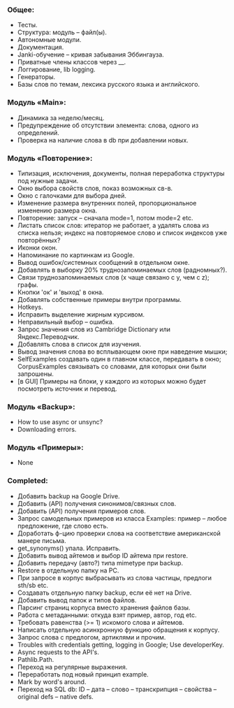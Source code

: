 ### Общее:
* Тесты.
* Структура: модуль – файл(ы). 
* Автономные модули.
* Документация.
* Janki-обучение – кривая забывания Эббингауза.
* Приватные члены классов через \__.
* Логгирование, lib logging.
* Генераторы.
* Базы слов по темам, лексика русского языка и английского.

### Модуль «Main»:
* Динамика за неделю/месяц.
* Предупреждение об отсутствии элемента: слова, одного из определений. 
* Проверка на наличие слова в db при добавлении новых.

### Модуль «Повторение»:
* Типизация, исключения, документы, полная переработка структуры под нужные задачи.
* Окно выбора свойств слов, показ возможных св-в.
* Окно с галочками для выбора дней.
* Изменение размера внутренних полей, пропорциональное изменению размера окна.
* Повторение: запуск – сначала mode=1, потом mode=2 etc.
* Листать список слов: итератор не работает, а удалять слова из списка нельзя; 
индекс на повторяемое слово и список индексов уже повторённых?
* Иконки окон. 
* Напоминание по картинкам из Google.
* Вывод ошибок/системных сообщений в отдельном окне. 
* Добавлять в выборку 20% труднозапоминаемых слов (радномных?).
* Связи труднозапоминаемых слов (x чаще связано с y, чем с z); графы.
* Кнопки 'ок' и 'выход' в окна.
* Добавлять собственные примеры внутри программы. 
* Hotkeys.
* Исправить выделение жирным курсивом.
* Неправильный выбор – ошибка.
* Запрос значения слов из Cambridge Dictionary или Яндекс.Переводчик.
* Добавлять слова в список для изучения.
* Вывод значения слова во всплывающем окне при наведение мышки;
* SelfExamples создавать один в главном классе, передавать в окно; CorpusExamples связывать 
со словами, для которых они были запрошены.
* [в GUI] Примеры на блоки, у каждого из которых можно будет посмотреть источник и перевод. 

### Модуль «Backup»:
* How to use async or unsync?
* Downloading errors.

### Модуль «Примеры»:
* None

### Completed:
* Добавить backup на Google Drive.
* Добавить (API) получения синонимов/связных слов.
* Добавить (API) получения примеров слов. 
* Запрос самодельных примеров из класса Examples: пример – любое предложение, где слово есть.
* Доработать ф-цию проверки слова на соответствие американской манере письма.
* get_synonyms() упала. Исправить.
* Добавить вывод айтемов и выбор ID айтема при restore.
* Добавить передачу (авто?) типа mimetype при backup.
* Restore в отдельную папку на PC.
* При запросе в корпус выбрасывать из слова частицы, предлоги sth/sb etc.
* Создавать отдельную папку backup, если её нет на Drive.
* Добавить вывод папок и типов файлов.
* Парсинг страниц корпуса вместо хранения файлов базы.
* Работа с метаданными: откуда взят пример, автор, год etc.
* Требовать равенства (>= 1) искомого слова и айтемов.
* Написать отдельную асинхронную функцию обращения к корпусу. 
* Запрос слова с предлогом, артиклями и прочим.
* Troubles with credentials getting, logging in Google; Use developerKey.
* Async requests to the API's.
* Pathlib.Path.
* Переход на регулярные выражения.
* Переработать под новый принцип example.
* Mark by word's around.
* Переход на SQL db: ID – дата – слово – транскрипция – свойства – original defs – native defs.
